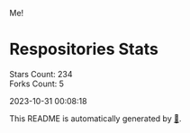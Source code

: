 Me!

# Respositories Stats
Stars Count: 234  
Forks Count: 5

2023-10-31 00:08:18  

This README is automatically generated by [🐰](https://github.com/rnitta/rnitta).
